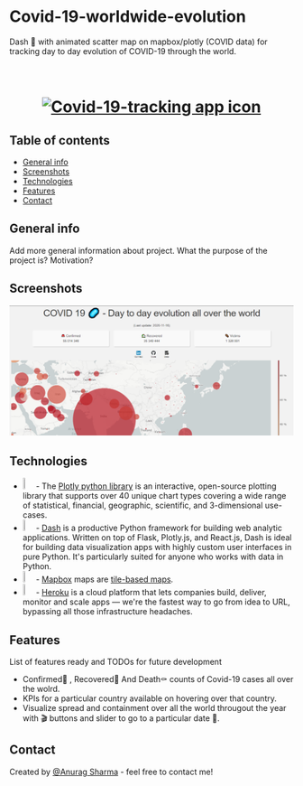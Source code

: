 # Covid-19-worldwide-evolution
Dash 🚀 with animated scatter map on mapbox/plotly (COVID data) for tracking day to day evolution of COVID-19 through the world.
<h1 align="center">
  <br>
  <a href="https://github.com/anurag0308/Covid-19-worldwide-evolution"><img src="https://raw.githubusercontent.com/anurag0308/Covid-19-worldwide-evolution/master/assets/favicon.ico" alt="Covid-19-tracking app icon" width="400"></a>
  <br>
</h1>

## Table of contents
* [General info](#general-info)
* [Screenshots](#screenshots)
* [Technologies](#technologies)
* [Features](#features)
* [Contact](#contact)

## General info
Add more general information about project. What the purpose of the project is? Motivation?

## Screenshots
![Example screenshot](./assets/screenshot.png)

## Technologies
* <img src="https://plotly.com/img/favicon.ico" width=4% height=4%> - The [Plotly python library](https://plotly.com/) is an interactive, open-source plotting library that supports over 40 unique chart types covering a wide range of statistical, financial, geographic, scientific, and 3-dimensional use-cases.
* <img src="https://images.prismic.io/plotly-marketing-website/e4d63ae3-b2f6-4a68-8f42-9e1512105c16_dash+icon.png?auto=compress,format" width=4% height=4%> - [Dash](https://dash.plotly.com/) is a productive Python framework for building web analytic applications. Written on top of Flask, Plotly.js, and React.js, Dash is ideal for building data visualization apps with highly custom user interfaces in pure Python. It's particularly suited for anyone who works with data in Python.
* <img src="https://assets.website-files.com/5f747fc7980b0f825eca0539/5f7552bfa5f04b54a3d1cc36_webclip.png" width=4% height=4%> - [Mapbox](https://www.mapbox.com/) maps are [tile-based maps](https://en.wikipedia.org/wiki/Tiled_web_map).
* <img src="https://www.herokucdn.com/favicon.ico" width=4% height=4%> - [Heroku](https://www.heroku.com/) is a cloud platform that lets companies build, deliver, monitor and scale apps — we're the fastest way to go from idea to URL, bypassing all those infrastructure headaches.

## Features
List of features ready and TODOs for future development
* Confirmed🚨 , Recovered🏡 And Death⚰️ counts of Covid-19 cases all over the wolrd.
* KPIs for a particular country available on hovering over that country.  
* Visualize spread and containment over all the world througout the year with 🎬 buttons and slider to go to a particular date 📅.   

## Contact
Created by [@Anurag Sharma](https://www.linkedin.com/in/anurag-sharma-0308/) - feel free to contact me!
